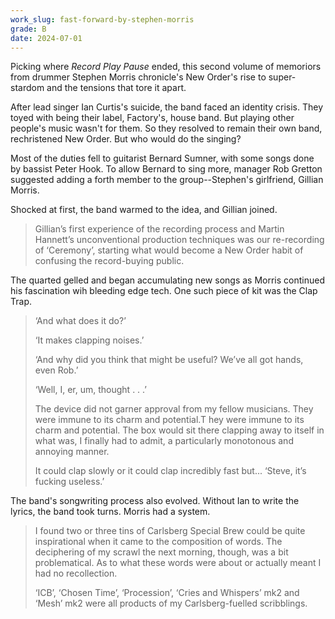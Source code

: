 ```yaml
---
work_slug: fast-forward-by-stephen-morris
grade: B
date: 2024-07-01
---
```


Picking where _Record Play Pause_ ended, this second volume of memoriors from drummer Stephen Morris chronicle's New Order's rise to super-stardom and the tensions that tore it apart.

After lead singer Ian Curtis's suicide, the band faced an identity crisis. They toyed with being their label, Factory's, house band. But playing other people's music wasn't for them. So they resolved to remain their own band, rechristened New Order. But who would do the singing?

Most of the duties fell to guitarist Bernard Sumner, with some songs done by bassist Peter Hook. To allow Bernard to sing more, manager Rob Gretton suggested adding a forth member to the group--Stephen's girlfriend, Gillian Morris.

Shocked at first, the band warmed to the idea, and Gillian joined.

> Gillian’s first experience of the recording process and Martin Hannett’s unconventional production techniques was our re-recording of ‘Ceremony’, starting what would become a New Order habit of confusing the record-buying public.

The quarted gelled and began accumulating new songs as Morris continued his fascination wih bleeding edge tech. One such piece of kit was the Clap Trap.

> ‘And what does it do?’
>
> ‘It makes clapping noises.’
>
> ‘And why did you think that might be useful? We’ve all got hands, even Rob.’
>
> ‘Well, I, er, um, thought . . .’
>
> The device did not garner approval from my fellow musicians. They were immune to its charm and potential.T hey were immune to its charm and potential. The box would sit there clapping away to itself in what was, I finally had to admit, a particularly monotonous and annoying manner.
>
> It could clap slowly or it could clap incredibly fast but... ‘Steve, it’s fucking useless.’

The band's songwriting process also evolved. Without Ian to write the lyrics, the band took turns. Morris had a system.

> I found two or three tins of Carlsberg Special Brew could be quite inspirational when it came to the composition of words. The deciphering of my scrawl the next morning, though, was a bit problematical. As to what these words were about or actually meant I had no recollection.
>
> ‘ICB’, ‘Chosen Time’, ‘Procession’, ‘Cries and Whispers’ mk2 and ‘Mesh’ mk2 were all products of my Carlsberg-fuelled scribblings.
